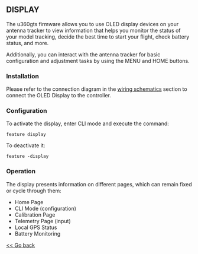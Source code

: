 ## DISPLAY

The u360gts firmware allows you to use OLED display devices on your antenna tracker to view information that helps you monitor the status of your model tracking, decide the best time to start your flight, check battery status, and more.

Additionally, you can interact with the antenna tracker for basic configuration and adjustment tasks by using the MENU and HOME buttons.

### Installation

Please refer to the connection diagram in the [wiring schematics](install-wiring-schematics.md) section to connect the OLED Display to the controller.

### Configuration

To activate the display, enter CLI mode and execute the command:

```
feature display
```

To deactivate it:

```
feature -display
```

### Operation

The display presents information on different pages, which can remain fixed or cycle through them:

- Home Page
- CLI Mode (configuration)
- Calibration Page
- Telemetry Page (input)
- Local GPS Status
- Battery Monitoring
  
[<< Go back](README.md)
